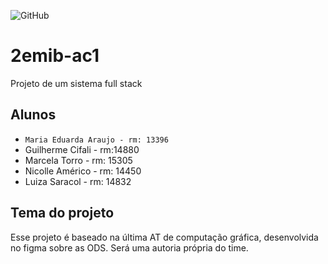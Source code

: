![GitHub](https://img.shields.io/github/license/2emib-ac1/2emib-ac1?style=flat-square)

# 2emib-ac1
Projeto de um sistema full stack

## Alunos
- ` Maria Eduarda Araujo - rm: 13396 `
- Guilherme Cifali - rm:14880
- Marcela Torro - rm: 15305
- Nicolle Américo - rm: 14450
- Luiza Saracol - rm: 14832

## Tema do projeto
Esse projeto é baseado na última AT de computação gráfica, desenvolvida no figma sobre as ODS. Será uma autoria própria do time.
